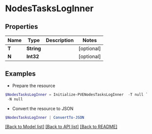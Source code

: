 # NodesTasksLogInner
## Properties

Name | Type | Description | Notes
------------ | ------------- | ------------- | -------------
**T** | **String** |  | [optional] 
**N** | **Int32** |  | [optional] 

## Examples

- Prepare the resource
```powershell
$NodesTasksLogInner = Initialize-PVENodesTasksLogInner  -T null `
 -N null
```

- Convert the resource to JSON
```powershell
$NodesTasksLogInner | ConvertTo-JSON
```

[[Back to Model list]](../README.md#documentation-for-models) [[Back to API list]](../README.md#documentation-for-api-endpoints) [[Back to README]](../README.md)

